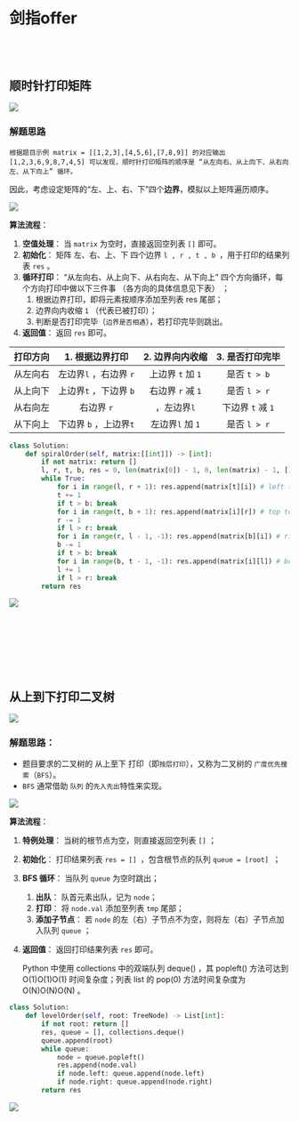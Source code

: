 # 剑指offer

## 

![]()

```python

```

![]()

## 顺时针打印矩阵

![](./images/027.png)

### 解题思路

    根据题目示例 matrix = [[1,2,3],[4,5,6],[7,8,9]] 的对应输出 [1,2,3,6,9,8,7,4,5] 可以发现，顺时针打印矩阵的顺序是 “从左向右、从上向下、从右向左、从下向上” 循环。

因此，考虑设定矩阵的“左、上、右、下”四个**边界**，模拟以上矩阵遍历顺序。

![](./images/027__1.png)

**算法流程**：

1. **空值处理**： 当 `matrix` 为空时，直接返回空列表 `[]` 即可。
2. **初始化**： 矩阵 左、右、上、下 四个边界 `l , r , t , b `，用于打印的结果列表 `res` 。
3. **循环打印**： “从左向右、从上向下、从右向左、从下向上” 四个方向循环，每个方向打印中做以下三件事 （各方向的具体信息见下表） ；
   1. 根据边界打印，即将元素按顺序添加至列表 res 尾部；
   2. 边界向内收缩 `1` （代表已被打印）；
   3. 判断是否打印完毕（`边界是否相遇`），若打印完毕则跳出。
4. **返回值**： 返回 `res` 即可。

|打印方向|1. 根据边界打印|2. 边界向内收缩|3. 是否打印完毕|
|:---:|:---:|:---:|:---:|
|从左向右|左边界`l` ，右边界 `r`|上边界 `t` 加 `1`|是否 `t > b`|
|从上向下|上边界`t` ，下边界 `b`|右边界 `r` 减 `1`|是否 `l > r`|
|从右向左|右边界 `r`| ，左边界`l`|下边界 `t` 减 `1`|是否 `t > b`|
|从下向上|下边界 `b` ，上边界`t`|左边界`l` 加 `1`|是否 `l > r`|

```python
class Solution:
    def spiralOrder(self, matrix:[[int]]) -> [int]:
        if not matrix: return []
        l, r, t, b, res = 0, len(matrix[0]) - 1, 0, len(matrix) - 1, []
        while True:
            for i in range(l, r + 1): res.append(matrix[t][i]) # left to right
            t += 1
            if t > b: break
            for i in range(t, b + 1): res.append(matrix[i][r]) # top to bottom
            r -= 1
            if l > r: break
            for i in range(r, l - 1, -1): res.append(matrix[b][i]) # right to left
            b -= 1
            if t > b: break
            for i in range(b, t - 1, -1): res.append(matrix[i][l]) # bottom to top
            l += 1
            if l > r: break
        return res
```

![](./images/027_.png)

## 

![]()

```python

```

![]()

## 

![]()

```python

```

![]()

## 从上到下打印二叉树

![](./images/030.png)

### 解题思路：

- 题目要求的二叉树的 从上至下 打印（即`按层打印`），又称为二叉树的 `广度优先搜索`（`BFS`）。
- `BFS` 通常借助 `队列` 的`先入先出`特性来实现。

![](./images/030__1.png)

**算法流程**：

1. **特例处理**： 当树的根节点为空，则直接返回空列表 `[]` ；
2. **初始化**： 打印结果列表 `res = [] `，包含根节点的队列 `queue = [root] `；
3. **BFS 循环**： 当队列 `queue` 为空时跳出；
   1. **出队**： 队首元素出队，记为 `node`；
   2. **打印**： 将 `node.val` 添加至列表 `tmp` 尾部；
   3. **添加子节点**： 若 `node` 的左（右）子节点不为空，则将左（右）子节点加入队列 `queue` ；
4. **返回值**： 返回打印结果列表 `res` 即可。

    Python 中使用 collections 中的双端队列 deque() ，其 popleft() 方法可达到 O(1)O(1)O(1) 时间复杂度；列表 list 的 pop(0) 方法时间复杂度为 O(N)O(N)O(N) 。

```python
class Solution:
    def levelOrder(self, root: TreeNode) -> List[int]:
        if not root: return []
        res, queue = [], collections.deque()
        queue.append(root)
        while queue:
            node = queue.popleft()
            res.append(node.val)
            if node.left: queue.append(node.left)
            if node.right: queue.append(node.right)
        return res
```

![](./images/030_.png)